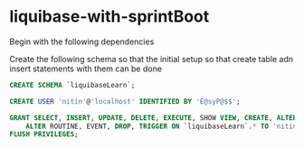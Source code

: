 # liquibase-with-sprintBoot

Begin with the following dependencies


Create the following schema so that the initial setup so that create table adn insert statements with them can be done

```sql
CREATE SCHEMA `liquibaseLearn`;

CREATE USER 'nitin'@'localhost' IDENTIFIED BY 'E@syP@$$';

GRANT SELECT, INSERT, UPDATE, DELETE, EXECUTE, SHOW VIEW, CREATE, ALTER, REFERENCES, INDEX, CREATE VIEW, CREATE ROUTINE,
	ALTER ROUTINE, EVENT, DROP, TRIGGER ON `liquibaseLearn`.* TO 'nitin'@'localhost';
FLUSH PRIVILEGES;
```


